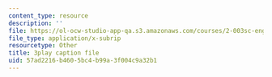 ```yaml
---
content_type: resource
description: ''
file: https://ol-ocw-studio-app-qa.s3.amazonaws.com/courses/2-003sc-engineering-dynamics-fall-2011/57ad2216b4605bc4b99a3f004c9a32b1_zhk9xLjrmi4.vtt
file_type: application/x-subrip
resourcetype: Other
title: 3play caption file
uid: 57ad2216-b460-5bc4-b99a-3f004c9a32b1
---
```

